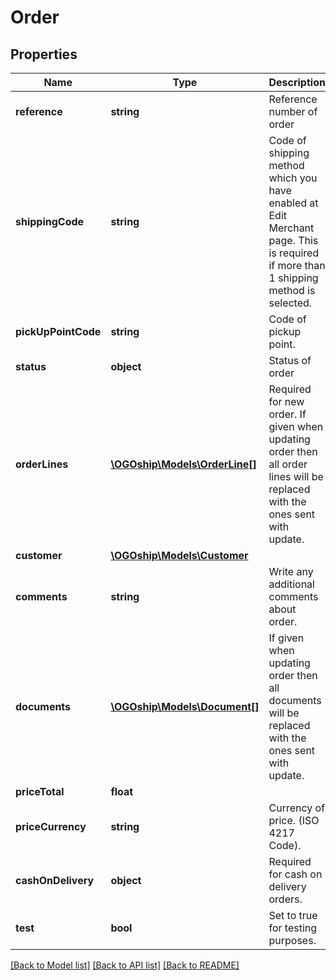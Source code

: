 # Order

## Properties
Name | Type | Description | Notes
------------ | ------------- | ------------- | -------------
**reference** | **string** | Reference number of order | 
**shippingCode** | **string** | Code of shipping method which you have enabled at Edit Merchant page. This is required if more than 1 shipping method is selected. | [optional] 
**pickUpPointCode** | **string** | Code of pickup point. | [optional] 
**status** | **object** | Status of order | 
**orderLines** | [**\OGOship\Models\OrderLine[]**](OrderLine.md) | Required for new order. If given when updating order then all order lines will be replaced with the ones sent with update. | [optional] 
**customer** | [**\OGOship\Models\Customer**](Customer.md) |  | 
**comments** | **string** | Write any additional comments about order. | [optional] 
**documents** | [**\OGOship\Models\Document[]**](Document.md) | If given when updating order then all documents will be replaced with the ones sent with update. | [optional] 
**priceTotal** | **float** |  | [optional] 
**priceCurrency** | **string** | Currency of price. (ISO 4217 Code). | [optional] 
**cashOnDelivery** | **object** | Required for cash on delivery orders. | [optional] 
**test** | **bool** | Set to true for testing purposes. | [optional] 

[[Back to Model list]](../README.md#documentation-for-models) [[Back to API list]](../README.md#documentation-for-api-endpoints) [[Back to README]](../README.md)


